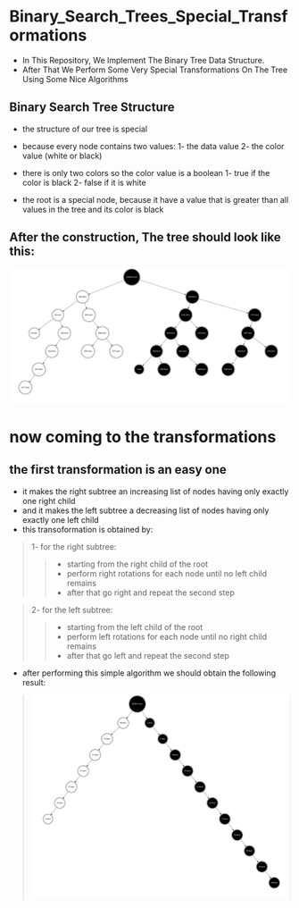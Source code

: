 # Binary_Search_Trees_Special_Transformations

* In This Repository, We Implement The Binary Tree Data Structure.
* After That We Perform Some Very Special Transformations On The Tree Using Some Nice Algorithms

## Binary Search Tree Structure

* the structure of our tree is special
* because every node contains two values:
    1- the data value
    2- the color value (white or black)

* there is only two colors so the color value is a boolean
    1- true if the color is black
    2- false if it is white

* the root is a special node, because it have a value that is greater than all values in the tree and its color is black



## After the construction, The tree should look like this:

![tree](./out/tree.jpg)


# now coming to the transformations

## the first transformation is an easy one
* it makes the right subtree an increasing list of nodes having only exactly one right child
* and it makes the left subtree a decreasing list of nodes having only exactly one left child
* this transoformation is obtained by:
>1- for the right subtree:
>> * starting from the right child of the root
>> * perform right rotations for each node until no left child remains
>> * after that go right and repeat the second step
    
>2- for the left subtree:
>> * starting from the left child of the root
>> * perform left rotations for each node until no right child remains
>> * after that go left and repeat the second step

    
* after performing this simple algorithm we should obtain the following result:
>![first](./out/first_transformation.jpg)